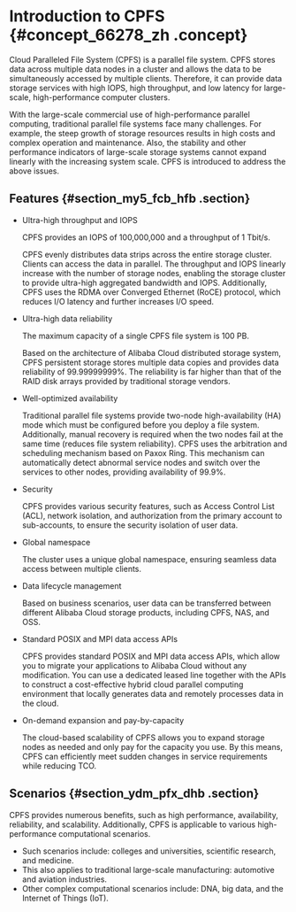 # Introduction to CPFS {#concept_66278_zh .concept}

Cloud Paralleled File System \(CPFS\) is a parallel file system. CPFS stores data across multiple data nodes in a cluster and allows the data to be simultaneously accessed by multiple clients. Therefore, it can provide data storage services with high IOPS, high throughput, and low latency for large-scale, high-performance computer clusters.

With the large-scale commercial use of high-performance parallel computing, traditional parallel file systems face many challenges. For example, the steep growth of storage resources results in high costs and complex operation and maintenance. Also, the stability and other performance indicators of large-scale storage systems cannot expand linearly with the increasing system scale. CPFS is introduced to address the above issues.

## Features {#section_my5_fcb_hfb .section}

-   Ultra-high throughput and IOPS

    CPFS provides an IOPS of 100,000,000 and a throughput of 1 Tbit/s.

    CPFS evenly distributes data strips across the entire storage cluster. Clients can access the data in parallel. The throughput and IOPS linearly increase with the number of storage nodes, enabling the storage cluster to provide ultra-high aggregated bandwidth and IOPS. Additionally, CPFS uses the RDMA over Converged Ethernet \(RoCE\) protocol, which reduces I/O latency and further increases I/O speed.

-   Ultra-high data reliability

    The maximum capacity of a single CPFS file system is 100 PB.

    Based on the architecture of Alibaba Cloud distributed storage system, CPFS persistent storage stores multiple data copies and provides data reliability of 99.99999999%. The reliability is far higher than that of the RAID disk arrays provided by traditional storage vendors.

-   Well-optimized availability

    Traditional parallel file systems provide two-node high-availability \(HA\) mode which must be configured before you deploy a file system. Additionally, manual recovery is required when the two nodes fail at the same time \(reduces file system reliability\). CPFS uses the arbitration and scheduling mechanism based on Paxox Ring. This mechanism can automatically detect abnormal service nodes and switch over the services to other nodes, providing availability of 99.9%.

-   Security

    CPFS provides various security features, such as Access Control List \(ACL\), network isolation, and authorization from the primary account to sub-accounts, to ensure the security isolation of user data.

-   Global namespace

    The cluster uses a unique global namespace, ensuring seamless data access between multiple clients.

-   Data lifecycle management

    Based on business scenarios, user data can be transferred between different Alibaba Cloud storage products, including CPFS, NAS, and OSS.

-   Standard POSIX and MPI data access APIs

    CPFS provides standard POSIX and MPI data access APIs, which allow you to migrate your applications to Alibaba Cloud without any modification. You can use a dedicated leased line together with the APIs to construct a cost-effective hybrid cloud parallel computing environment that locally generates data and remotely processes data in the cloud.

-   On-demand expansion and pay-by-capacity

    The cloud-based scalability of CPFS allows you to expand storage nodes as needed and only pay for the capacity you use. By this means, CPFS can efficiently meet sudden changes in service requirements while reducing TCO.


## Scenarios {#section_ydm_pfx_dhb .section}

CPFS provides numerous benefits, such as high performance, availability, reliability, and scalability. Additionally, CPFS is applicable to various high-performance computational scenarios.

-   Such scenarios include: colleges and universities, scientific research, and medicine.
-   This also applies to traditional large-scale manufacturing: automotive and aviation industries.
-   Other complex computational scenarios include: DNA, big data, and the Internet of Things \(IoT\).

